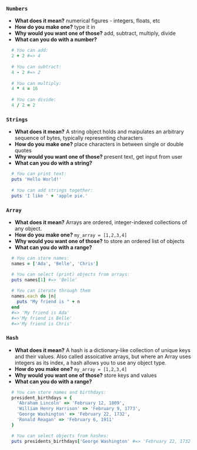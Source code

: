 ### `Numbers`
* **What does it mean?** numerical figures - integers, floats, etc
* **How do you make one?**  type it in
* **Why would you want one of those?** add, subtract, multiply, divide
* **What can you do with a number?**
```ruby
  # You can add:
  2 + 2 #=> 4
  
  # You can subtract:
  4 - 2 #=> 2
  
  # You can multiply:
  4 * 4 = 16
  
  # You can divide:
  4 / 2 = 2
```

### `Strings`
* **What does it mean?** A string object holds and maipulates an arbitrary sequence of bytes, typically representing characters
* **How do you make one?**  place characters in between single or double quotes
* **Why would you want one of those?** present text, get input from user
* **What can you do with a string?**
```ruby
  # You can print text:
  puts 'Hello World!'
  
  # You can add strings together:
  puts 'I like ' + 'apple pie.'
```

### `Array`
* **What does it mean?** Arrays are ordered, integer-indexed collections of any object.
* **How do you make one?** `my_array = [1,2,3,4]` 
* **Why would you want one of those?** to store an ordered list of objects
* **What can you do with a range?**
```ruby
  # You can store names:
  names = ['Ada', 'Belle', 'Chris']

  # You can select (print) objects from arrays:
  puts names[1] #=> 'Belle'
  
  # You can iterate through them
  names.each do |n|
    puts "My friend is " + n
  end
  #=> 'My friend is Ada'
  #=>'My friend is Belle'
  #=>'My friend is Chris'
  ```

### `Hash`
* **What does it mean?** A hash is a dictionary-like collection of unique keys and their values.  Also called assoicative arrays, but where an Array uses integers as its index, a hash allows you to use any object type.
* **How do you make one?** `my_array = [1,2,3,4]` 
* **Why would you want one of those?** store keys and values
* **What can you do with a range?**
```ruby
  # You can store names and birthdays:
  president_birthdays = { 
    'Abraham Lincoln' => 'February 12, 1809', 
    'William Henry Harrison' => 'February 9, 1773', 
    'George Washington' => 'February 22, 1732', 
    'Ronald Reagan' => 'February 6, 1911' 
  }

  # You can select objects from hashes:
  puts presidents_birthdays['George Washington' #=> 'February 22, 1732'